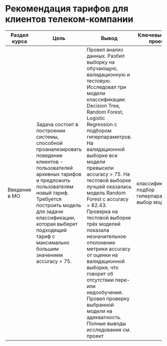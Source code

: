 # Рекомендация тарифов для клиентов телеком-компании

Раздел курса | Цель | Вывод  | Ключевые слова проекта | Используемые библиотеки | Ключевые слова
------------- |---------------- | ----------------  | ---------------- | ----------------------- | -----------------------
Введение в МО | Задача состоит в построении системы, способной проанализировать поведение клиентов - пользователей архивных тарифов и предложить пользователям новый тариф. Требуется построить модель для задачи классификации, которая выберет подходящий тариф с максимально большим значением accuracy > 75. | Провел анализ данных. Разбил выборку на обучающую, валидационную и тестовую. Исследовал три модели классификации: Decision Tree, Random Forest, Logistic Regression с подбором гиперпараметров. На валидационной выборке все модели превысили accuracy > 75. На тестовой выборке лучшей оказалась модель Random Forest с accuracy = 82.43. Проверка на тестовой выборке трёх моделей показала незначительное отклонение метрики accuracy от оценки на валидационной выборке, что говорит об отсутствии пере- или недообучения. Провел проверку выбранной модели на адекватность. Полные выводы исследования см. проект | классификация, подбор гиперпараметров, выбор модели МО | `Pandas`, `Python`, `Numpy`, `Seaborn`, `Scikit-learn`, `Matplotlib` | machine learning, классификация, подбор гиперпараметров, выбор модели МО


